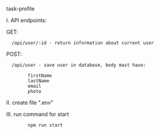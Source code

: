 task-profile

  I.  API endpoints: 

GET: 

      /api/user/:id - return information about current user

POST:
 
      /api/user - save user in database, body mast have:
      
            firstName
            lastName
            email
            photo
            
  II. create file ".env"
 
  III.  run command for start

            npm run start
            